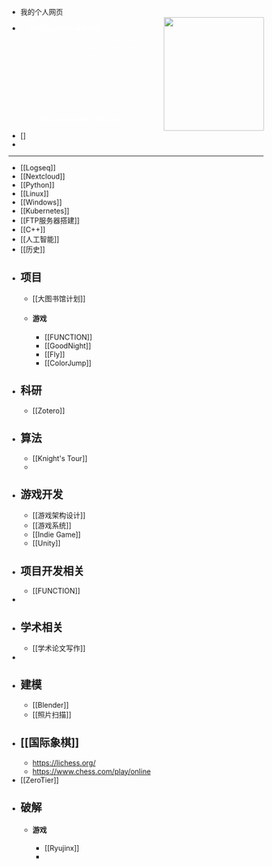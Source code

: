 - 我的个人网页
- <div contenteditable="false" data-content-editable-void="true"><div style="display: flex; color: rgb(255, 255, 255)"><a rel="noopener noreferrer" style="display: block; color: inherit; text-decoration: none; flex-grow: 1; min-width: 0px;" href="https://webdrag0n.github.io"><div class="notion-focusable" role="button" tabindex="0" style="user-select: none; transition: background 20ms ease-in 0s; cursor: pointer; width: 100%; display: flex; flex-wrap: wrap-reverse; align-items: stretch; text-align: left; overflow: hidden; border: 1px solid rgba(255, 255, 255, 0.16); border-radius: 3px; position: relative; color: inherit; fill: inherit;"><div style="flex: 4 1 180px; padding: 12px 14px 14px; overflow: hidden; text-align: left;"><div style="font-size: 14px; line-height: 20px; color: rgb(255, 255, 255); white-space: nowrap; overflow: hidden; text-overflow: ellipsis; min-height: 24px; margin-bottom: 2px;">webDrag0n's website</div><div style="font-size: 12px; line-height: 16px; color: rgba(255, 255, 255, 0.65); height: 150px; overflow: hidden;">WELECOME TO WEBDRAG0N HOME
  About me
  I'm an undergraduate student at Chinese University of Hongkong(Shenzhen).</div><div style="display: flex; margin-top: 6px;"><img src="https://webdrag0n.github.io/assets/me01.png" style="width: 16px; height: 16px; min-width: 16px; margin-right: 6px;"><div style="font-size: 12px; line-height: 16px; color: rgb(255, 255, 255); white-space: nowrap; overflow: hidden; text-overflow: ellipsis;">https://webdrag0n.github.io/</div></div></div><div style="flex: 1 1 180px; display: block; position: relative;"><div style="position: absolute; inset: 0px;"><div style="width: 100%; height: 100%;"><img src="https://webdrag0n.github.io/assets/me01.png" style="display: block; object-fit: cover; border-radius: 1px; width: 100%; height: 100%;"></div></div></div></div></a></div></div>
- []
-
- ---
- [[Logseq]]
- [[Nextcloud]]
- [[Python]]
- [[Linux]]
- [[Windows]]
- [[Kubernetes]]
- [[FTP服务器搭建]]
- [[C++]]
- [[人工智能]]
- [[历史]]
- ## 项目
	- [[大图书馆计划]]
	- #### 游戏
		- [[FUNCTION]]
		- [[GoodNight]]
		- [[Fly]]
		- [[ColorJump]]
- ## 科研
	- [[Zotero]]
- ## 算法
	- [[Knight's Tour]]
	-
- ## 游戏开发
	- [[游戏架构设计]]
	- [[游戏系统]]
	- [[Indie Game]]
	- [[Unity]]
- ## 项目开发相关
	- [[FUNCTION]]
-
- ## 学术相关
	- [[学术论文写作]]
-
- ## 建模
	- [[Blender]]
	- [[照片扫描]]
- ## [[国际象棋]]
	- https://lichess.org/
	- https://www.chess.com/play/online
- [[ZeroTier]]
- ## 破解
	- #### 游戏
		- [[Ryujinx]]
		-